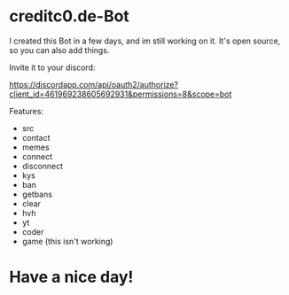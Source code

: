 # creditc0.de-Bot
I created this Bot in a few days, and im still working on it.
It's open source, so you can also add things.

Invite it to your discord: 

https://discordapp.com/api/oauth2/authorize?client_id=461969238605692931&permissions=8&scope=bot

Features:
-   src        
-  contact    
-  memes      
-  connect    
-  disconnect 
-  kys        
-  ban        
-  getbans    
-  clear      
-  hvh        
-  yt         
-  coder      
-  game (this isn't working)  

# Have a nice day!

